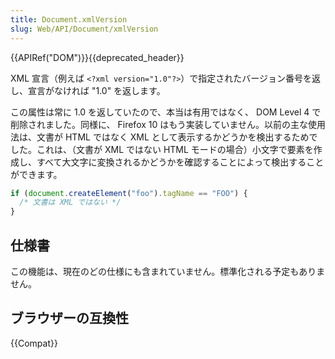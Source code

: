 ```yaml
---
title: Document.xmlVersion
slug: Web/API/Document/xmlVersion
---
```


{{APIRef("DOM")}}{{deprecated_header}}

XML 宣言（例えば `<?xml version="1.0"?>`）で指定されたバージョン番号を返し、宣言がなければ "1.0" を返します。

この属性は常に 1.0 を返していたので、本当は有用ではなく、 DOM Level 4 で削除されました。同様に、 Firefox 10 はもう実装していません。以前の主な使用法は、文書が HTML ではなく XML として表示するかどうかを検出するためでした。これは、（文書が XML ではない HTML モードの場合）小文字で要素を作成し、すべて大文字に変換されるかどうかを確認することによって検出することができます。

```js
if (document.createElement("foo").tagName == "FOO") {
  /* 文書は XML ではない */
}
```

## 仕様書

この機能は、現在のどの仕様にも含まれていません。標準化される予定もありません。

## ブラウザーの互換性

{{Compat}}
